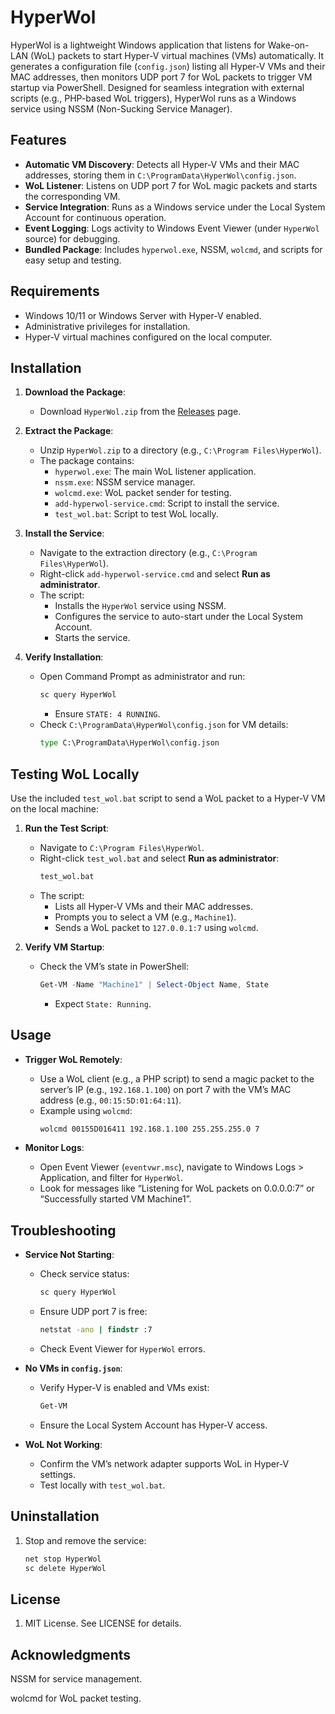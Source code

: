 # HyperWol

HyperWol is a lightweight Windows application that listens for Wake-on-LAN (WoL) packets to start Hyper-V virtual machines (VMs) automatically. It generates a configuration file (`config.json`) listing all Hyper-V VMs and their MAC addresses, then monitors UDP port 7 for WoL packets to trigger VM startup via PowerShell. Designed for seamless integration with external scripts (e.g., PHP-based WoL triggers), HyperWol runs as a Windows service using NSSM (Non-Sucking Service Manager).

## Features
- **Automatic VM Discovery**: Detects all Hyper-V VMs and their MAC addresses, storing them in `C:\ProgramData\HyperWol\config.json`.
- **WoL Listener**: Listens on UDP port 7 for WoL magic packets and starts the corresponding VM.
- **Service Integration**: Runs as a Windows service under the Local System Account for continuous operation.
- **Event Logging**: Logs activity to Windows Event Viewer (under `HyperWol` source) for debugging.
- **Bundled Package**: Includes `hyperwol.exe`, NSSM, `wolcmd`, and scripts for easy setup and testing.

## Requirements
- Windows 10/11 or Windows Server with Hyper-V enabled.
- Administrative privileges for installation.
- Hyper-V virtual machines configured on the local computer.

## Installation
1. **Download the Package**:
   - Download `HyperWol.zip` from the [Releases](https://github.com/YourUsername/HyperWol/releases) page.

2. **Extract the Package**:
   - Unzip `HyperWol.zip` to a directory (e.g., `C:\Program Files\HyperWol`).
   - The package contains:
     - `hyperwol.exe`: The main WoL listener application.
     - `nssm.exe`: NSSM service manager.
     - `wolcmd.exe`: WoL packet sender for testing.
     - `add-hyperwol-service.cmd`: Script to install the service.
     - `test_wol.bat`: Script to test WoL locally.

3. **Install the Service**:
   - Navigate to the extraction directory (e.g., `C:\Program Files\HyperWol`).
   - Right-click `add-hyperwol-service.cmd` and select **Run as administrator**.
   - The script:
     - Installs the `HyperWol` service using NSSM.
     - Configures the service to auto-start under the Local System Account.
     - Starts the service.

4. **Verify Installation**:
   - Open Command Prompt as administrator and run:
     ```cmd
     sc query HyperWol
     ```
     - Ensure `STATE: 4 RUNNING`.
   - Check `C:\ProgramData\HyperWol\config.json` for VM details:
     ```cmd
     type C:\ProgramData\HyperWol\config.json
     ```

## Testing WoL Locally
Use the included `test_wol.bat` script to send a WoL packet to a Hyper-V VM on the local machine:

1. **Run the Test Script**:
   - Navigate to `C:\Program Files\HyperWol`.
   - Right-click `test_wol.bat` and select **Run as administrator**:
     ```cmd
     test_wol.bat
     ```
   - The script:
     - Lists all Hyper-V VMs and their MAC addresses.
     - Prompts you to select a VM (e.g., `Machine1`).
     - Sends a WoL packet to `127.0.0.1:7` using `wolcmd`.

2. **Verify VM Startup**:
   - Check the VM’s state in PowerShell:
     ```powershell
     Get-VM -Name "Machine1" | Select-Object Name, State
     ```
     - Expect `State: Running`.

## Usage
- **Trigger WoL Remotely**:
  - Use a WoL client (e.g., a PHP script) to send a magic packet to the server’s IP (e.g., `192.168.1.100`) on port 7 with the VM’s MAC address (e.g., `00:15:5D:01:64:11`).
  - Example using `wolcmd`:
    ```cmd
    wolcmd 00155D016411 192.168.1.100 255.255.255.0 7
    ```

- **Monitor Logs**:
  - Open Event Viewer (`eventvwr.msc`), navigate to Windows Logs > Application, and filter for `HyperWol`.
  - Look for messages like “Listening for WoL packets on 0.0.0.0:7” or “Successfully started VM Machine1”.

## Troubleshooting
- **Service Not Starting**:
  - Check service status:
    ```cmd
    sc query HyperWol
    ```
  - Ensure UDP port 7 is free:
    ```cmd
    netstat -ano | findstr :7
    ```
  - Check Event Viewer for `HyperWol` errors.

- **No VMs in `config.json`**:
  - Verify Hyper-V is enabled and VMs exist:
    ```powershell
    Get-VM
    ```
  - Ensure the Local System Account has Hyper-V access.

- **WoL Not Working**:
  - Confirm the VM’s network adapter supports WoL in Hyper-V settings.
  - Test locally with `test_wol.bat`.

## Uninstallation
1. Stop and remove the service:
   ```cmd
   net stop HyperWol
   sc delete HyperWol
   
## License
1. MIT License. See LICENSE for details.

## Acknowledgments

NSSM for service management.

wolcmd for WoL packet testing.


